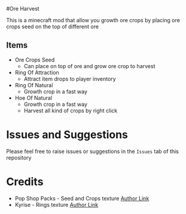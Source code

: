 #Ore Harvest

This is a minecraft mod that allow you growth ore crops by placing ore crops seed on the top of different ore

## Items

* Ore Crops Seed
  * Can place on top of ore and grow ore crop to harvest
* Ring Of Attraction
  * Attract item drops to player inventory
* Ring Of Natural
  * Growth crop in a fast way
* Hoe Of Natural
  * Growth crop in a fast way
  * Harvest all kind of crops by right click

# Issues and Suggestions

Please feel free to raise issues or suggestions in the `Issues` tab of this repository

# Credits
* Pop Shop Packs - Seed and Crops texture [Author Link](https://pop-shop-packs.itch.io/)
* Kyrise - Rings texture [Author Link](https://kyrise.itch.io/)